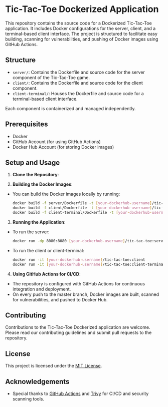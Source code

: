 # Tic-Tac-Toe Dockerized Application

This repository contains the source code for a Dockerized Tic-Tac-Toe application. It includes Docker configurations for the server, client, and a terminal-based client interface. The project is structured to facilitate easy building, scanning for vulnerabilities, and pushing of Docker images using GitHub Actions.

## Structure

- `server/`: Contains the Dockerfile and source code for the server component of the Tic-Tac-Toe game.
- `client/`: Contains the Dockerfile and source code for the client component.
- `client-terminal/`: Houses the Dockerfile and source code for a terminal-based client interface.

Each component is containerized and managed independently.

## Prerequisites

- Docker
- GitHub Account (for using GitHub Actions)
- Docker Hub Account (for storing Docker images)

## Setup and Usage

1. **Clone the Repository**:

2. **Building the Docker Images**:

- You can build the Docker images locally by running:

  ```bash
  docker build -f server/Dockerfile -t [your-dockerhub-username]/tic-tac-toe:server .
  docker build -f client/Dockerfile -t [your-dockerhub-username]/tic-tac-toe:client .
  docker build -f client-terminal/Dockerfile -t [your-dockerhub-username]/tic-tac-toe:client-terminal .
  ```

3. **Running the Application**:

- To run the server:

  ```bash
  docker run -dp 8080:8080 [your-dockerhub-username]/tic-tac-toe:server
  ```

- To run the client or client-terminal:

  ```bash
  docker run -it [your-dockerhub-username]/tic-tac-toe:client
  docker run -it [your-dockerhub-username]/tic-tac-toe:client-terminal
  ```

4. **Using GitHub Actions for CI/CD**:

- The repository is configured with GitHub Actions for continuous integration and deployment.
- On every push to the master branch, Docker images are built, scanned for vulnerabilities, and pushed to Docker Hub.

## Contributing

Contributions to the Tic-Tac-Toe Dockerized application are welcome. Please read our contributing guidelines and submit pull requests to the repository.

## License

This project is licensed under the [MIT License](LICENSE).

## Acknowledgements

- Special thanks to [GitHub Actions](https://github.com/features/actions) and [Trivy](https://github.com/aquasecurity/trivy) for CI/CD and security scanning tools.
